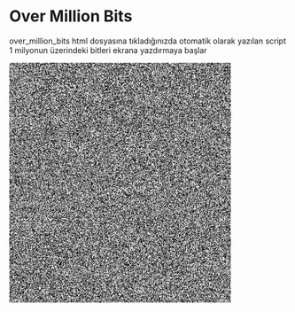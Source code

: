 # Over Million Bits

over_million_bits html dosyasına tıkladığınızda otomatik olarak yazılan script 1 milyonun üzerindeki bitleri ekrana yazdırmaya başlar

<img src="https://github.com/uf-code/over_million_bits/blob/master/piccies/over_million_bits.png" width="400">

